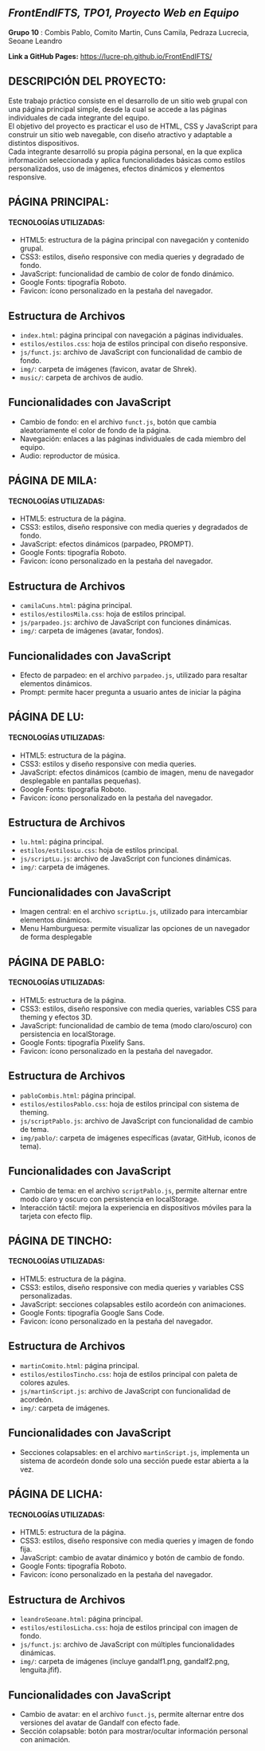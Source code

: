 ## **_FrontEndIFTS, TPO1, Proyecto Web en Equipo_**

**Grupo 10** : Combis Pablo, Comito Martin, Cuns Camila, Pedraza Lucrecia, Seoane Leandro

**Link a GitHub Pages:** https://lucre-ph.github.io/FrontEndIFTS/

## DESCRIPCIÓN DEL PROYECTO:

Este trabajo práctico consiste en el desarrollo de un sitio web grupal con una página principal simple, desde la cual se accede a las páginas individuales de cada integrante del equipo.  
El objetivo del proyecto es practicar el uso de HTML, CSS y JavaScript para construir un sitio web navegable, con diseño atractivo y adaptable a distintos dispositivos.  
Cada integrante desarrolló su propia página personal, en la que explica información seleccionada y aplica funcionalidades básicas como estilos personalizados, uso de imágenes, efectos dinámicos y elementos responsive.

## PÁGINA PRINCIPAL:

#### TECNOLOGÍAS UTILIZADAS:

- HTML5: estructura de la página principal con navegación y contenido grupal.
- CSS3: estilos, diseño responsive con media queries y degradado de fondo.
- JavaScript: funcionalidad de cambio de color de fondo dinámico.
- Google Fonts: tipografía Roboto.
- Favicon: ícono personalizado en la pestaña del navegador.

## Estructura de Archivos

- `index.html`: página principal con navegación a páginas individuales.
- `estilos/estilos.css`: hoja de estilos principal con diseño responsive.
- `js/funct.js`: archivo de JavaScript con funcionalidad de cambio de fondo.
- `img/`: carpeta de imágenes (favicon, avatar de Shrek).
- `music/`: carpeta de archivos de audio.

## Funcionalidades con JavaScript

- Cambio de fondo: en el archivo `funct.js`, botón que cambia aleatoriamente el color de fondo de la página.
- Navegación: enlaces a las páginas individuales de cada miembro del equipo.
- Audio: reproductor de música.

## PÁGINA DE MILA:

#### TECNOLOGÍAS UTILIZADAS:

- HTML5: estructura de la página.
- CSS3: estilos, diseño responsive con media queries y degradados de fondo.
- JavaScript: efectos dinámicos (parpadeo, PROMPT).
- Google Fonts: tipografía Roboto.
- Favicon: ícono personalizado en la pestaña del navegador.

## Estructura de Archivos

- `camilaCuns.html`: página principal.
- `estilos/estilosMila.css`: hoja de estilos principal.
- `js/parpadeo.js`: archivo de JavaScript con funciones dinámicas.
- `img/`: carpeta de imágenes (avatar, fondos).

## Funcionalidades con JavaScript

- Efecto de parpadeo: en el archivo `parpadeo.js`, utilizado para resaltar elementos dinámicos.
- Prompt: permite hacer pregunta a usuario antes de iniciar la página

## PÁGINA DE LU:

#### TECNOLOGÍAS UTILIZADAS:

- HTML5: estructura de la página.
- CSS3: estilos y diseño responsive con media queries.
- JavaScript: efectos dinámicos (cambio de imagen, menu de navegador desplegable en pantallas pequeñas).
- Google Fonts: tipografía Roboto.
- Favicon: ícono personalizado en la pestaña del navegador.

## Estructura de Archivos

- `lu.html`: página principal.
- `estilos/estilosLu.css`: hoja de estilos principal.
- `js/scriptLu.js`: archivo de JavaScript con funciones dinámicas.
- `img/`: carpeta de imágenes.

## Funcionalidades con JavaScript

- Imagen central: en el archivo `scriptLu.js`, utilizado para intercambiar elementos dinámicos.
- Menu Hamburguesa: permite visualizar las opciones de un navegador de forma desplegable

## PÁGINA DE PABLO:

#### TECNOLOGÍAS UTILIZADAS:

- HTML5: estructura de la página.
- CSS3: estilos, diseño responsive con media queries, variables CSS para theming y efectos 3D.
- JavaScript: funcionalidad de cambio de tema (modo claro/oscuro) con persistencia en localStorage.
- Google Fonts: tipografía Pixelify Sans.
- Favicon: ícono personalizado en la pestaña del navegador.

## Estructura de Archivos

- `pabloCombis.html`: página principal.
- `estilos/estilosPablo.css`: hoja de estilos principal con sistema de theming.
- `js/scriptPablo.js`: archivo de JavaScript con funcionalidad de cambio de tema.
- `img/pablo/`: carpeta de imágenes específicas (avatar, GitHub, iconos de tema).

## Funcionalidades con JavaScript

- Cambio de tema: en el archivo `scriptPablo.js`, permite alternar entre modo claro y oscuro con persistencia en localStorage.
- Interacción táctil: mejora la experiencia en dispositivos móviles para la tarjeta con efecto flip.

## PÁGINA DE TINCHO:

#### TECNOLOGÍAS UTILIZADAS:

- HTML5: estructura de la página.
- CSS3: estilos, diseño responsive con media queries y variables CSS personalizadas.
- JavaScript: secciones colapsables estilo acordeón con animaciones.
- Google Fonts: tipografía Google Sans Code.
- Favicon: ícono personalizado en la pestaña del navegador.

## Estructura de Archivos

- `martinComito.html`: página principal.
- `estilos/estilosTincho.css`: hoja de estilos principal con paleta de colores azules.
- `js/martinScript.js`: archivo de JavaScript con funcionalidad de acordeón.
- `img/`: carpeta de imágenes.

## Funcionalidades con JavaScript

- Secciones colapsables: en el archivo `martinScript.js`, implementa un sistema de acordeón donde solo una sección puede estar abierta a la vez.

## PÁGINA DE LICHA:

#### TECNOLOGÍAS UTILIZADAS:

- HTML5: estructura de la página.
- CSS3: estilos, diseño responsive con media queries y imagen de fondo fija.
- JavaScript: cambio de avatar dinámico y botón de cambio de fondo.
- Google Fonts: tipografía Roboto.
- Favicon: ícono personalizado en la pestaña del navegador.

## Estructura de Archivos

- `leandroSeoane.html`: página principal.
- `estilos/estilosLicha.css`: hoja de estilos principal con imagen de fondo.
- `js/funct.js`: archivo de JavaScript con múltiples funcionalidades dinámicas.
- `img/`: carpeta de imágenes (incluye gandalf1.png, gandalf2.png, lenguita.jfif).

## Funcionalidades con JavaScript

- Cambio de avatar: en el archivo `funct.js`, permite alternar entre dos versiones del avatar de Gandalf con efecto fade.
- Sección colapsable: botón para mostrar/ocultar información personal con animación.
